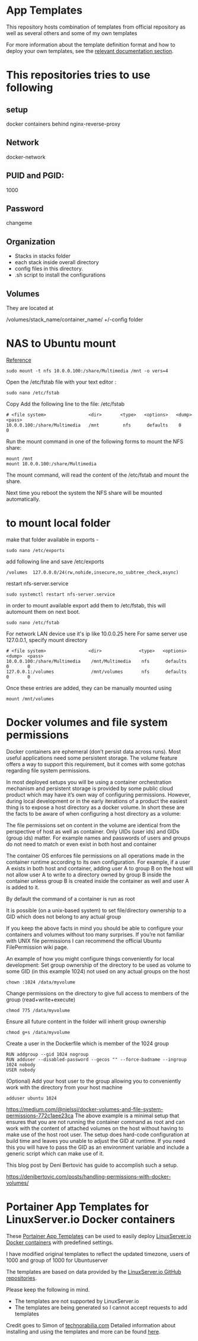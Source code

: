 # App Templates

This repository hosts combination of templates from official repository as well as several others and some of my own templates

For more information about the template definition format and how to deploy your own templates, see the [relevant documentation section](https://documentation.portainer.io/v2.0/templates/deploy_stack/).


# This repositories tries to use following

## setup

docker containers behind nginx-reverse-proxy

## Network 

docker-network

## PUID and PGID:

1000

## Password

changeme

## Organization
* Stacks in stacks folder
* each stack inside overall directory
* config files in this directory.
* .sh script to install the configurations

## Volumes 

They are located at 

/volumes/stack_name/container_name/ +/-config folder


# NAS to Ubuntu mount
[Reference](https://www.qnap.com/en-us/how-to/knowledge-base/article/how-to-enable-and-setup-host-access-for-nfs-connection)
```
sudo mount -t nfs 10.0.0.100:/share/Multimedia /mnt -o vers=4
```

Open the /etc/fstab file with your text editor :
```
sudo nano /etc/fstab
```
Copy
Add the following line to the file: /etc/fstab

```
# <file system>                <dir>       <type>   <options>   <dump>	<pass>
10.0.0.100:/share/Multimedia   /mnt         nfs      defaults    0       0
```

Run the mount command in one of the following forms to mount the NFS share:
```
mount /mnt
mount 10.0.0.100:/share/Multimedia
```

The mount command, will read the content of the /etc/fstab and mount the share.

Next time you reboot the system the NFS share will be mounted automatically.

# to mount local folder

make that folder available in exports -
```
sudo nano /etc/exports
```
add following line and save /etc/exports
```
/volumes  127.0.0.0/24(rw,nohide,insecure,no_subtree_check,async)
```
restart nfs-server.service
```
sudo systemctl restart nfs-server.service
```

in order to mount available export add them to /etc/fstab, this will automount them on next boot.
```
sudo nano /etc/fstab
```
For network LAN device use it's ip like 10.0.0.25 here
For same server use 127.0.0.1, specify mount directory
```
# <file system>                <dir>              <type>   <options>   <dump>  <pass>
10.0.0.100:/share/Multimedia    /mnt/Multimedia    nfs      defaults    0       0
127.0.0.1:/volumes              /mnt/volumes       nfs      defaults    0       0
```
Once these entries are added, they can be manually mounted using
```
mount /mnt/volumes
```



# Docker volumes and file system permissions

Docker containers are ephemeral (don’t persist data across runs). Most useful applications need some persistent storage. The volume feature offers a way to support this requirement, but it comes with some gotchas regarding file system permissions.

In most deployed setups you will be using a container orchestration mechanism and persistent storage is provided by some public cloud product which may have it’s own way of configuring permissions. However, during local development or in the early iterations of a product the easiest thing is to expose a host directory as a docker volume.
In short these are the facts to be aware of when configuring a host directory as a volume:

The file permissions set on content in the volume are identical from the perspective of host as well as container.
Only UIDs (user ids) and GIDs (group ids) matter. For example names and passwords of users and groups do not need to match or even exist in both host and container

The container OS enforces file permissions on all operations made in the container runtime according to its own configuration. For example, if a user A exists in both host and container, adding user A to group B on the host will not allow user A to write to a directory owned by group B inside the container unless group B is created inside the container as well and user A is added to it.

By default the command of a container is run as root

It is possible (on a unix-based system) to set file/directory ownership to a GID which does not belong to any actual group

If you keep the above facts in mind you should be able to configure your containers and volumes without too many surprises. If you’re not familiar with UNIX file permissions I can recommend the official Ubuntu FilePermission wiki page.

An example of how you might configure things conveniently for local development:
Set group ownership of the directory to be used as volume to some GID (in this example 1024) not used on any actual groups on the host

```
chown :1024 /data/myvolume
```
Change permissions on the directory to give full access to members of the group (read+write+execute)
```
chmod 775 /data/myvolume
```
Ensure all future content in the folder will inherit group ownership
```
chmod g+s /data/myvolume
```
Create a user in the Dockerfile which is member of the 1024 group
```
RUN addgroup --gid 1024 nogroup
RUN adduser --disabled-password --gecos "" --force-badname --ingroup 1024 nobody
USER nobody
```
(Optional) Add your host user to the group allowing you to conveniently work with the directory from your host machine
```
adduser ubuntu 1024
```

https://medium.com/@nielssj/docker-volumes-and-file-system-permissions-772c1aee23ca
The above example is a minimal setup that ensures that you are not running the container command as root and can work with the content of attached volumes on the host without having to make use of the host root user. The setup does hard-code configuration at build time and leaves you unable to adjust the GID at runtime. If you need this you will have to pass the GID as an environment variable and include a generic script which can make use of it. 


This blog post by Deni Bertović has guide to accomplish such a setup.

https://denibertovic.com/posts/handling-permissions-with-docker-volumes/


# Portainer App Templates for LinuxServer.io Docker containers

These [Portainer App Templates](https://documentation.portainer.io/v2.0/settings/apps/) can be used to easily deploy [LinuxServer.io Docker containers](https://hub.docker.com/u/linuxserver/) with predefined settings.

I have modified original templates to reflect the updated timezone, users of 1000 and group of 1000 for Ubuntuserver

The templates are based on data provided by the [LinuxServer.io GitHub repositories](https://github.com/linuxserver).

Please keep the following in mind.
* The templates are not supported by LinuxServer.io
* The templates are being generated so I cannot accept requests to add templates

Credit goes to Simon of [technorabilia.com](https://www.technorabilia.com/)
Detailed information about installing and using the templates and more can be found [here](https://www.technorabilia.com/portainer-app-templates-for-linuxserver-io-docker-containers).

